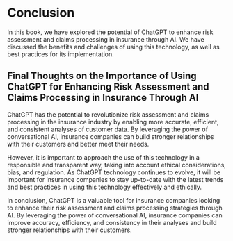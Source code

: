 # Conclusion

In this book, we have explored the potential of ChatGPT to enhance risk assessment and claims processing in insurance through AI. We have discussed the benefits and challenges of using this technology, as well as best practices for its implementation.

Final Thoughts on the Importance of Using ChatGPT for Enhancing Risk Assessment and Claims Processing in Insurance Through AI
-----------------------------------------------------------------------------------------------------------------------------

ChatGPT has the potential to revolutionize risk assessment and claims processing in the insurance industry by enabling more accurate, efficient, and consistent analyses of customer data. By leveraging the power of conversational AI, insurance companies can build stronger relationships with their customers and better meet their needs.

However, it is important to approach the use of this technology in a responsible and transparent way, taking into account ethical considerations, bias, and regulation. As ChatGPT technology continues to evolve, it will be important for insurance companies to stay up-to-date with the latest trends and best practices in using this technology effectively and ethically.

In conclusion, ChatGPT is a valuable tool for insurance companies looking to enhance their risk assessment and claims processing strategies through AI. By leveraging the power of conversational AI, insurance companies can improve accuracy, efficiency, and consistency in their analyses and build stronger relationships with their customers.